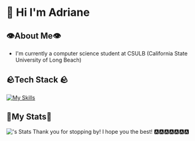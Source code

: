 
# 👋 Hi I'm Adriane
## 👁️About Me👁️
- I'm currently a computer science student at CSULB (California State University of Long Beach)

## 🪨Tech Stack 🪨
[![My Skills](https://skillicons.dev/icons?i=js,html,css,python,c,c#,mongodb,postgresql)](https://skillicons.dev)

## 🎱My Stats🎱
![<Alkon0st>'s Stats](https://github-readme-stats.vercel.app/api?username=Alkon0st&theme=tokyonight&show_icons=true)
Thank you for stopping by! I hope you the best! 🅰️🅰️🅰️🅰️🅰️🅰️🅰️
